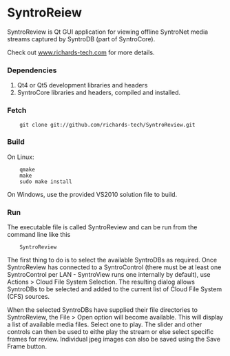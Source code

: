 # SyntroReiew

SyntroReview is Qt GUI application for viewing offline SyntroNet media streams captured by SyntroDB (part of SyntroCore).

Check out www.richards-tech.com for more details.


### Dependencies

1. Qt4 or Qt5 development libraries and headers
2. SyntroCore libraries and headers, compiled and installed. 


### Fetch

        git clone git://github.com/richards-tech/SyntroReview.git


### Build 

On Linux:

        qmake 
        make 
        sudo make install

On Windows, use the provided VS2010 solution file to build.

### Run

The executable file is called SyntroReview and can be run from the
command line like this

        SyntroReview

The first thing to do is to select the available SyntroDBs as required. Once SyntroReview has
connected to a SyntroControl (there must be at least one SyntroControl per LAN - SyntroView runs one internally by default),
use Actions > Cloud File System Selection. The resulting dialog allows SyntroDBs to be selected and added to the current list of
Cloud File System (CFS) sources.

When the selected SyntroDBs have supplied their file directories to SyntroReview, the File > Open option will become available. This will display a list of available media files. Select one to play. The slider and other controls can then be used to eithe play the stream or else select specific frames for review. Individual jpeg images can also be saved using the Save Frame button.

